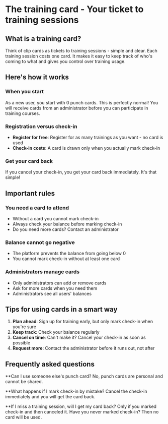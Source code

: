 # The training card - Your ticket to training sessions

## What is a training card?

Think of clip cards as tickets to training sessions - simple and clear. Each training session costs one card. It makes it easy to keep track of who's coming to what and gives you control over training usage.

## Here's how it works

### When you start
As a new user, you start with 0 punch cards. This is perfectly normal! You will receive cards from an administrator before you can participate in training courses.

### Registration versus check-in
- **Register for free**: Register for as many trainings as you want - no card is used
- **Check-in costs**: A card is drawn only when you actually mark check-in

### Get your card back
If you cancel your check-in, you get your card back immediately. It's that simple!

## Important rules

### You need a card to attend
- Without a card you cannot mark check-in
- Always check your balance before marking check-in
- Do you need more cards? Contact an administrator

### Balance cannot go negative
- The platform prevents the balance from going below 0
- You cannot mark check-in without at least one card

### Administrators manage cards
- Only administrators can add or remove cards
- Ask for more cards when you need them
- Administrators see all users' balances

## Tips for using cards in a smart way

1. **Plan ahead**: Sign up for training early, but only mark check-in when you're sure
2. **Keep track**: Check your balance regularly
3. **Cancel on time**: Can't make it? Cancel your check-in as soon as possible
4. **Request more**: Contact the administrator before it runs out, not after

## Frequently asked questions

**Can I use someone else's punch card?
No, punch cards are personal and cannot be shared.

**What happens if I mark check-in by mistake?
Cancel the check-in immediately and you will get the card back.

**If I miss a training session, will I get my card back?
Only if you marked check-in and then canceled it. Have you never marked check-in? Then no card will be used.
